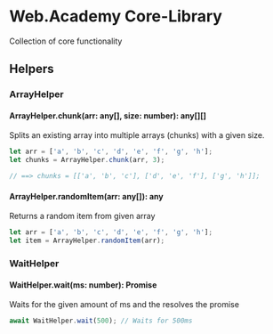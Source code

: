 # Web.Academy Core-Library

Collection of core functionality

## Helpers

### ArrayHelper

#### ArrayHelper.chunk(arr: any[], size: number): any[][]

Splits an existing array into multiple arrays (chunks) with a given size.
```js
let arr = ['a', 'b', 'c', 'd', 'e', 'f', 'g', 'h'];
let chunks = ArrayHelper.chunk(arr, 3);

// ==> chunks = [['a', 'b', 'c'], ['d', 'e', 'f'], ['g', 'h']];

```


#### ArrayHelper.randomItem(arr: any[]): any

Returns a random item from given array

```js
let arr = ['a', 'b', 'c', 'd', 'e', 'f', 'g', 'h'];
let item = ArrayHelper.randomItem(arr);
```


### WaitHelper

#### WaitHelper.wait(ms: number): Promise

Waits for the given amount of ms and the resolves the promise
```js
await WaitHelper.wait(500); // Waits for 500ms
```

